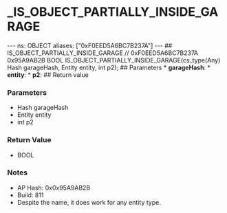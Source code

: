 # _IS_OBJECT_PARTIALLY_INSIDE_GARAGE

--- ns: OBJECT aliases: ["0xF0EED5A6BC7B237A"] --- ## IS_OBJECT_PARTIALLY_INSIDE_GARAGE  // 0xF0EED5A6BC7B237A 0x95A9AB2B BOOL IS_OBJECT_PARTIALLY_INSIDE_GARAGE(cs_type(Any) Hash garageHash, Entity entity, int p2);   ## Parameters * **garageHash**: * **entity**: * **p2**:  ## Return value

### Parameters
* Hash garageHash
* Entity entity
* int p2

### Return Value
* BOOL

### Notes
* AP Hash: 0x0x95A9AB2B
* Build: 811
* Despite the name, it does work for any entity type.

